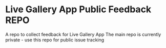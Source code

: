 # Live Gallery App Public Feedback REPO
A repo to collect feedback for Live Gallery App
The main repo is currently private - use this repo for public issue tracking
